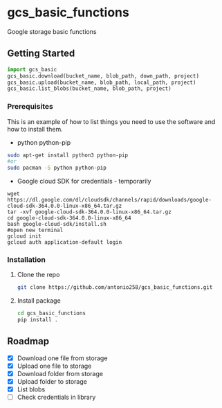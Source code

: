 <!-- PROJECT LOGO -->
<br />

# gcs_basic_functions
Google storage basic functions


<!-- GETTING STARTED -->
## Getting Started

```python
import gcs_basic
gcs_basic.download(bucket_name, blob_path, down_path, project)
gcs_basic.upload(bucket_name, blob_path, local_path, project)
gcs_basic.list_blobs(bucket_name, blob_path, project)
```

### Prerequisites

This is an example of how to list things you need to use the software and how to install them.
* python python-pip
```sh
sudo apt-get install python3 python-pip
#or
sudo pacman -S python python-pip
```
* Google cloud SDK for credentials - temporarily
```
wget https://dl.google.com/dl/cloudsdk/channels/rapid/downloads/google-cloud-sdk-364.0.0-linux-x86_64.tar.gz
tar -xvf google-cloud-sdk-364.0.0-linux-x86_64.tar.gz
cd google-cloud-sdk-364.0.0-linux-x86_64
bash google-cloud-sdk/install.sh
#open new terminal
gcloud init
gcloud auth application-default login
```
### Installation
1. Clone the repo
   ```sh
   git clone https://github.com/antonio258/gcs_basic_functions.git
   ```
2. Install package
   ```sh
   cd gcs_basic_functions
   pip install .
   ```


<!-- ROADMAP -->
## Roadmap

- [x] Download one file from storage
- [x] Upload one file to storage
- [x] Download folder from storage
- [x] Upload folder to storage
- [x] List blobs
- [ ] Check credentials in library
